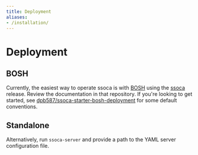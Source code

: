 ```yaml
---
title: Deployment
aliases:
- /installation/
---
```


# Deployment


## BOSH

Currently, the easiest way to operate ssoca is with [BOSH](https://bosh.io/) using the [ssoca](https://github.com/dpb587/ssoca-bosh-release) release. Review the documentation in that repository. If you're looking to get started, see [dpb587/ssoca-starter-bosh-deployment](https://github.com/dpb587/ssoca-starter-bosh-deployment) for some default conventions.


## Standalone

Alternatively, run `ssoca-server` and provide a path to the YAML server configuration file.
